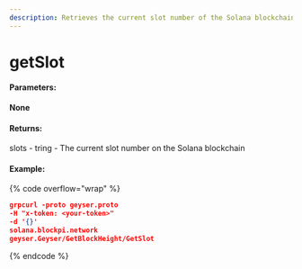 ```yaml
---
description: Retrieves the current slot number of the Solana blockchain.
---
```


# getSlot

#### **Parameters:**

**None**

#### **Returns:**

slots - tring - The current slot number on the Solana blockchain

#### Example:

{% code overflow="wrap" %}
```json
grpcurl -proto geyser.proto
-H "x-token: <your-token>" 
-d '{}' 
solana.blockpi.network
geyser.Geyser/GetBlockHeight/GetSlot
```
{% endcode %}
